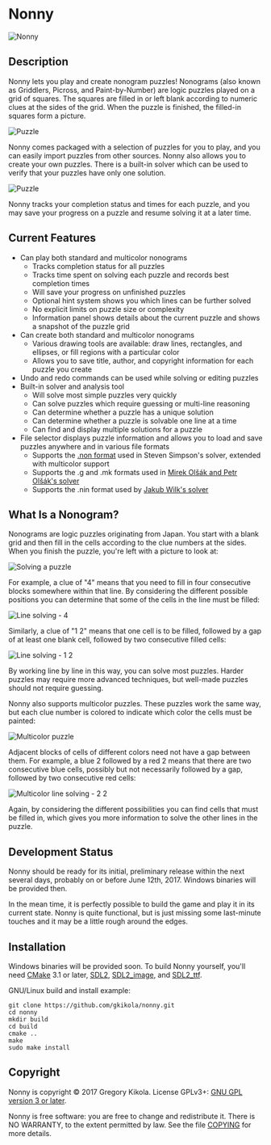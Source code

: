 Nonny
=====

![Nonny](media/nonny.png)

Description
-----------

Nonny lets you play and create nonogram puzzles! Nonograms (also known
as Griddlers, Picross, and Paint-by-Number) are logic puzzles played
on a grid of squares. The squares are filled in or left blank
according to numeric clues at the sides of the grid. When the puzzle
is finished, the filled-in squares form a picture.

![Puzzle](media/screenshots/puzzle.png)

Nonny comes packaged with a selection of puzzles for you to play, and
you can easily import puzzles from other sources. Nonny also allows
you to create your own puzzles. There is a built-in solver which can
be used to verify that your puzzles have only one solution.

![Puzzle](media/screenshots/puzzle2.png)

Nonny tracks your completion status and times for each puzzle, and you
may save your progress on a puzzle and resume solving it at a later
time.


Current Features
----------------

* Can play both standard and multicolor nonograms
  * Tracks completion status for all puzzles
  * Tracks time spent on solving each puzzle and records best completion
    times
  * Will save your progress on unfinished puzzles
  * Optional hint system shows you which lines can be further solved
  * No explicit limits on puzzle size or complexity
  * Information panel shows details about the current puzzle and
    shows a snapshot of the puzzle grid
* Can create both standard and multicolor nonograms
  * Various drawing tools are available: draw lines, rectangles,
    and ellipses, or fill regions with a particular color
  * Allows you to save title, author, and copyright information for
    each puzzle you create
* Undo and redo commands can be used while solving or
  editing puzzles
* Built-in solver and analysis tool
  * Will solve most simple puzzles very quickly
  * Can solve puzzles which require guessing or multi-line reasoning
  * Can determine whether a puzzle has a unique solution
  * Can determine whether a puzzle is solvable one line at a time
  * Can find and display multiple solutions for a puzzle
* File selector displays puzzle information and allows you to load
  and save puzzles anywhere and in various file formats
  * Supports the
    [.non format](http://www.lancaster.ac.uk/~simpsons/nonogram/fmt2)
    used in Steven Simpson's solver, extended with multicolor support
  * Supports the .g and .mk formats used in
    [Mirek Olšák and Petr Olšák's solver](http://www.olsak.net/grid.html#English)
  * Supports the .nin format used by
    [Jakub Wilk's solver](https://jwilk.net/software/nonogram)


What Is a Nonogram?
-------------------

Nonograms are logic puzzles originating from Japan. You start with a
blank grid and then fill in the cells according to the clue numbers at
the sides. When you finish the puzzle, you're left with a picture to
look at:

![Solving a puzzle](media/tutorial/solving.png)

For example, a clue of "4" means that you need to fill in four
consecutive blocks somewhere within that line. By considering the
different possible positions you can determine that some of the cells
in the line must be filled:

![Line solving - 4](media/tutorial/clue.png)

Similarly, a clue of "1 2" means that one cell is to be filled,
followed by a gap of at least one blank cell, followed by two
consecutive filled cells:

![Line solving - 1 2](media/tutorial/clue2.png)

By working line by line in this way, you can solve most
puzzles. Harder puzzles may require more advanced techniques, but
well-made puzzles should not require guessing.

Nonny also supports multicolor puzzles. These puzzles work the same way,
but each clue number is colored to indicate which color the cells must
be painted:

![Multicolor puzzle](media/tutorial/color_solving.png)

Adjacent blocks of cells of different colors need not have a gap
between them. For example, a blue 2 followed by a red 2 means that
there are two consecutive blue cells, possibly but not necessarily
followed by a gap, followed by two consecutive red cells:

![Multicolor line solving - 2 2](media/tutorial/color_clue.png)

Again, by considering the different possibilities you can find cells that must be filled in, which gives you more information to solve the other lines in the puzzle.


Development Status
------------------

Nonny should be ready for its initial, preliminary release within the
next several days, probably on or before June 12th, 2017. Windows
binaries will be provided then.

In the mean time, it is perfectly possible to build the game and play
it in its current state. Nonny is quite functional, but is just
missing some last-minute touches and it may be a little rough around
the edges.


Installation
------------

Windows binaries will be provided soon. To build Nonny yourself,
you'll need [CMake](https://cmake.org/) 3.1 or later,
[SDL2](https://www.libsdl.org/),
[SDL2_image](https://www.libsdl.org/projects/SDL_image/), and
[SDL2_ttf](https://www.libsdl.org/projects/SDL_ttf/).

GNU/Linux build and install example:
```
git clone https://github.com/gkikola/nonny.git
cd nonny
mkdir build
cd build
cmake ..
make
sudo make install
```


Copyright
---------

Nonny is copyright &copy; 2017 Gregory Kikola. License GPLv3+:
[GNU GPL version 3 or later](http://www.gnu.org/licenses/gpl.html).

Nonny is free software: you are free to change and redistribute it. There
is NO WARRANTY, to the extent permitted by law. See the file
[COPYING](COPYING) for more details.
